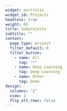 ```yaml
---
widget: portfolio
widget_id: Projects
headless: true
weight: 65
title: Subprojects
subtitle: ""
content:
  page_type: project
  filter_default: 0
  filter_button:
    - name: All
      tag: "*"
    - name: Deep Learning
      tag: Deep Learning
    - name: Other
      tag: Demo
design:
  columns: "2"
  view: 2
  flip_alt_rows: false
---
```

